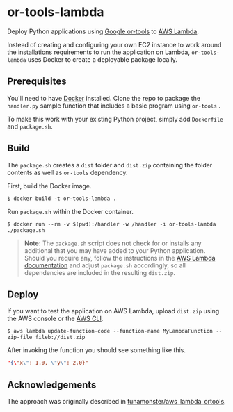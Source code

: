 # or-tools-lambda

Deploy Python applications using [Google or-tools](https://developers.google.com/optimization/)
to [AWS Lambda](https://aws.amazon.com/lambda).

Instead of creating and configuring your own EC2 instance to work around the 
installations requirements to run the application on Lambda, `or-tools-lambda` 
uses Docker to create a deployable package locally.


## Prerequisites

You'll need to have [Docker](https://www.docker.com) installed. Clone the repo 
to package the `handler.py` sample function that includes a basic program using
`or-tools` .

To make this work with your existing Python project, simply add `Dockerfile` 
and `package.sh`.


## Build

The `package.sh` creates a `dist` folder and `dist.zip` containing the folder 
contents as well as `or-tools` dependency.

First, build the Docker image.

    $ docker build -t or-tools-lambda .


Run `package.sh` within the Docker container.

    $ docker run --rm -v $(pwd):/handler -w /handler -i or-tools-lambda ./package.sh


> **Note:** The `package.sh` script does not check for or installs any 
> additional that you may have added to your Python application.
> Should you require any, follow the instructions in the [AWS Lambda documentation](http://docs.aws.amazon.com/lambda/latest/dg/lambda-python-how-to-create-deployment-package.html)
> and adjust `package.sh` accordingly, so all dependencies are  included in the
> resulting `dist.zip`.


## Deploy

If you want to test the application on AWS Lambda, upload `dist.zip` using the 
AWS console or the [AWS CLI](https://aws.amazon.com/cli‎).

    $ aws lambda update-function-code --function-name MyLambdaFunction --zip-file fileb://dist.zip


After invoking the function you should see something like this.

```json
"{\"x\": 1.0, \"y\": 2.0}"
```


## Acknowledgements

The approach was originally described in [tunamonster/aws_lambda_ortools](https://github.com/tunamonster/aws_lambda_ortools).